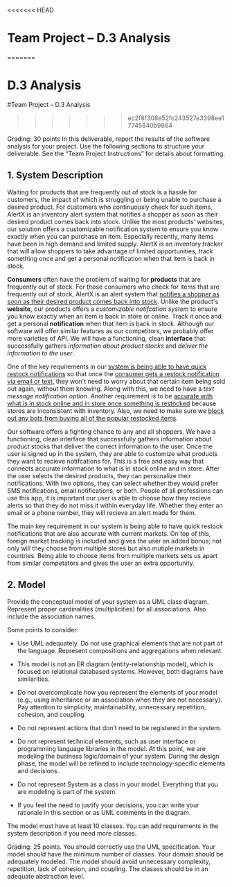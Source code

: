 <<<<<<< HEAD
# Team Project – D.3 Analysis
=======
# D.3 Analysis

#Team Project – D.3 Analysis
>>>>>>> ec2f8f308e52fc243527e3398ee17745840b9864

Grading: 30 points
In this deliverable, report the results of the software analysis for your project. Use the following
sections to structure your deliverable. See the “Team Project Instructions” for details about
formatting. 


## 1. System Description
Waiting for products that are frequently out of stock is a hassle for customers, the impact of which is struggling or being unable to purchase a desired product. For customers who continuously check for such items, AlertX is an inventory alert system that notifies a shopper as soon as their desired product comes back into stock. Unlike the most products' websites, our solution offers a customizable notification system to ensure you know exactly when you can purchase an item. Especially recently, many items have been in high demand and limited supply. AlertX is an inventory tracker that will allow shoppers to take advantage of limited opportunities, track something once and get a personal notification when that item is back in stock. 

**Consumers** often have the problem of waiting for **products** that are frequently out of stock. For those consumers who check for items that are frequently out of stock, AlertX is an alert system that <u>notifies a shopper as soon as their desired product comes back into stock</u>. Unlike the product's **website**, our products offers a _customizable notifcation system_ to ensure you know exactly when an item is back in store or online. Track it once and get a personal **notification** when that item is back in stock. Although our software will offer similar features as our competitors, we probably offer more varieties of API. We will have a functioning, clean **interface** that successfully gathers _information about product stocks_ and _deliver the information to the user_.

  One of the key requirements in our <u>system is being able to have quick restock notifications</u> so that once the <u>consumer gets a restock notification via email or text</u>, they won't need to worry about that certain item being sold out again, without them knowing. Along with this, we need to have a _text message notification option_. Another requirement is to be <u>accurate with what is in stock online and in store once something is restocked</u> because stores are inconsistent with inventory. Also, we need to make sure we <u>block out any bots from buying all of the popular restocked items</u>.

  Our software offers a fighting chance to any and all shoppers. We have a functioning, clean interface that successfully gathers information about product stocks that deliver the correct information to the user. Once the user is signed up in the system, they are able to customize what products they want to recieve notifcations for. This is a free and easy way that connects accurate information to what is in stock online and in store. After the user selects the desired products, they can personalize their notifications. With two options, they can select whether they would prefer SMS notifications, email notifications, or both. People of all professions can use this app, it is important our user is able to choose how they recieve alerts so that they do not miss it within everyday life. Whether they enter an email or a phone number, they will recieve an alert made for them.

  The main key requirement in our system is being able to have quick restock notifications that are also accurate with current markets. On top of this, foreign market tracking is included and gives the user an added bonus; not only will they choose from multiple stores but also mutiple markets in countries. Being able to choose items from multiple markets sets us apart from similar competators and gives the user an extra opportunity. 


## 2. Model
Provide the conceptual model of your system as a UML class diagram. Represent proper
cardinalities (multiplicities) for all associations. Also include the association names. 

Some points to consider:
* Use UML adequately. Do not use graphical elements that are not part of the
language. Represent compositions and aggregations when relevant. 

* This model is not an ER diagram (entity-relationship model), which is focused on
relational databased systems. However, both diagrams have similarities. 

* Do not overcomplicate how you represent the elements of your model (e.g., using
inheritance or an association when they are not necessary). Pay attention to
simplicity, maintainability, unnecessary repetition, cohesion, and coupling.

* Do not represent actions that don’t need to be registered in the system.

* Do not represent technical elements, such as user interface or programming
language libraries in the model. At this point, we are modeling the business
logic/domain of your system. During the design phase, the model will be refined
to include technology-specific elements and decisions. 

* Do not represent System as a class in your model. Everything that you are
modeling is part of the system.

* If you feel the need to justify your decisions, you can write your rationale in this
section or as UML comments in the diagram.

The model must have at least 10 classes. You can add requirements in the system
description if you need more classes. 

Grading: 25 points. You should correctly use the UML specification. Your model should
have the minimum number of classes. Your domain should be adequately modeled. The
model should avoid unnecessary complexity, repetition, lack of cohesion, and coupling.
The classes should be in an adequate abstraction level.

